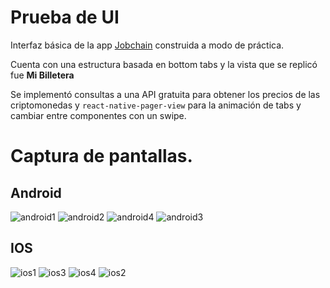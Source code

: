 # Prueba de UI
Interfaz básica de la app [Jobchain](https://www.jobchain.com/) construida a modo de práctica.

Cuenta con una estructura basada en bottom tabs y la vista que se replicó fue **Mi Billetera** 

Se implementó consultas a una API gratuita para obtener los precios de las criptomonedas y `react-native-pager-view` para la animación de tabs y cambiar entre componentes con un swipe.

# Captura de pantallas.

## Android
![android1](./assets/android.png) ![android2](./assets/android2.png) ![android4](./assets/android4.png) ![android3](./assets/android3.png)

## IOS
![ios1](./assets/ios.png) ![ios3](./assets/ios3.png) ![ios4](./assets/ios4.png) ![ios2](./assets/ios2.png)